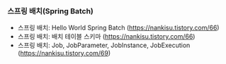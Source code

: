 ### 스프링 배치(Spring Batch)
- 스프링 배치: Hello World Spring Batch (https://nankisu.tistory.com/66)
- 스프링 배치: 배치 테이블 스키마 (https://nankisu.tistory.com/66)
- 스프링 배치: Job, JobParameter, JobInstance, JobExecution (https://nankisu.tistory.com/69)
